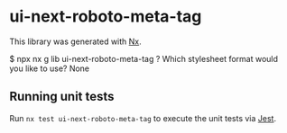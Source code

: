 # ui-next-roboto-meta-tag

This library was generated with [Nx](https://nx.dev).

$ npx nx g lib ui-next-roboto-meta-tag
? Which stylesheet format would you like to use? None

## Running unit tests

Run `nx test ui-next-roboto-meta-tag` to execute the unit tests via [Jest](https://jestjs.io).
